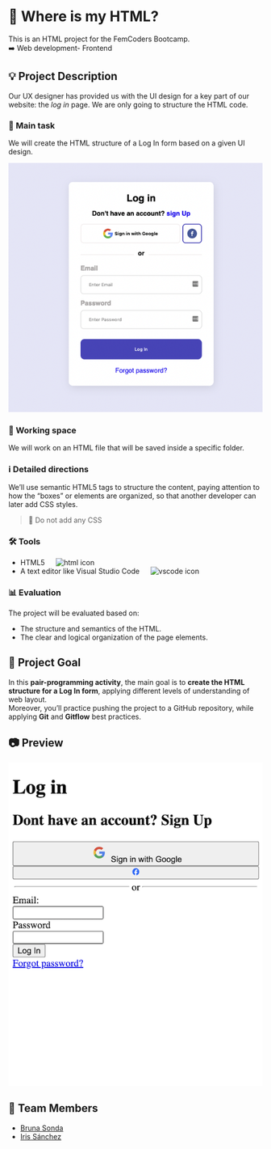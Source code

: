 # 📝 Where is my HTML?

This is an HTML project for the FemCoders Bootcamp.\
➡️ Web development- Frontend

## 💡 Project Description

Our UX designer has provided us with the UI design for a key part of our website: the *log in* page. We are only going to structure the HTML code. 

### 📌 Main task

We will create the HTML structure of a Log In form based on a given UI design.  

![image info](./assets/html-model.png)

### 📂 Working space

We will work on an HTML file that will be saved inside a specific folder.

### ℹ️ Detailed directions

We’ll use semantic HTML5 tags to structure the content, paying attention to how the “boxes” or elements are organized, so that another developer can later add CSS styles.
>🚫 Do not add any CSS

### 🛠️ Tools

- HTML5 &emsp; <img alt="html icon" src="https://img.shields.io/badge/HTML5-E34F26?style=for-the-badge&logo=html5&logoColor=white"> 
- A text editor like Visual Studio Code &emsp; <img alt="vscode icon" src="https://img.shields.io/badge/VSCode-0078D4?style=for-the-badge&logo=visual%20studio%20code&logoColor=white">

### 📊 Evaluation

The project will be evaluated based on:

- The structure and semantics of the HTML.
- The clear and logical organization of the page elements.


## 🎯 Project Goal

In this **pair-programming activity**, the main goal is to **create the HTML structure for a Log In form**, applying different levels of understanding of web layout.  
Moreover, you’ll practice pushing the project to a GitHub repository, while applying **Git** and **Gitflow** best practices.

## 📷 Preview

![image info](./assets/preview-proyecto-html.png)

## 🤝  Team Members

- [Bruna Sonda](https://github.com/brunasonda)  
- [Iris Sánchez](https://github.com/isanort)